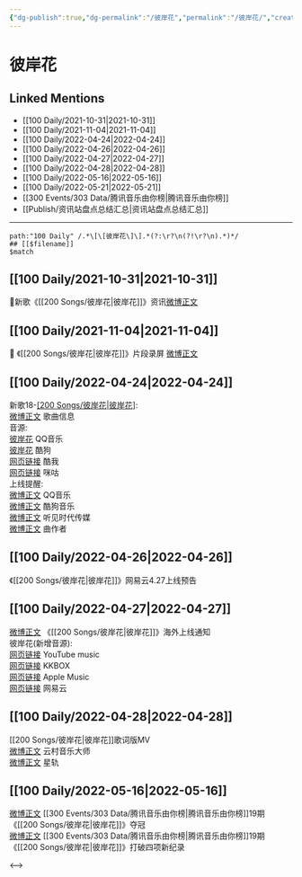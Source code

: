 ```yaml
---
{"dg-publish":true,"dg-permalink":"/彼岸花","permalink":"/彼岸花/","created":"2022-12-04T14:47:29.000+08:00","updated":"2023-04-10T15:40:02.000+08:00"}
---
```


# 彼岸花

## Linked Mentions
- [[100 Daily/2021-10-31\|2021-10-31]]
- [[100 Daily/2021-11-04\|2021-11-04]]
- [[100 Daily/2022-04-24\|2022-04-24]]
- [[100 Daily/2022-04-26\|2022-04-26]]
- [[100 Daily/2022-04-27\|2022-04-27]]
- [[100 Daily/2022-04-28\|2022-04-28]]
- [[100 Daily/2022-05-16\|2022-05-16]]
- [[100 Daily/2022-05-21\|2022-05-21]]
- [[300 Events/303 Data/腾讯音乐由你榜\|腾讯音乐由你榜]]
- [[Publish/资讯站盘点总结汇总\|资讯站盘点总结汇总]]


---

```expander
path:"100 Daily" /.*\[\[彼岸花\]\].*(?:\r?\n(?!\r?\n).*)*/
## [[$filename]]
$match
```
## [[100 Daily/2021-10-31\|2021-10-31]]
🌟新歌《[[200 Songs/彼岸花\|彼岸花]]》资讯[微博正文](https://m.weibo.cn/6466290670/4698485867416268)
## [[100 Daily/2021-11-04\|2021-11-04]]
💫 《[[200 Songs/彼岸花\|彼岸花]]》片段录屏 [微博正文](https://m.weibo.cn/6466290670/4699939059532935)
## [[100 Daily/2022-04-24\|2022-04-24]]
新歌18-[[200 Songs/彼岸花\|彼岸花]](电视剧《问天录》主题曲):  
[微博正文](https://m.weibo.cn/6466290670/4761569592347138) 歌曲信息  
音源:  
[彼岸花](https://weibo.cn/sinaurl?u=https%3A%2F%2Fc.y.qq.com%2Fbase%2Ffcgi-bin%2Fu%3F__%3DQzfOQW3OOCQR) QQ音乐  
[彼岸花](https://weibo.cn/sinaurl?u=https%3A%2F%2Ft4.kugou.com%2Fsong.html%3Fid%3D8Xavz4bzyV2) 酷狗  
[网页链接](https://weibo.cn/sinaurl?u=https%3A%2F%2Fm.kuwo.cn%2Fyinyue%2F217698020%3Ff%3Darphone%26t%3Dsinawb%26isstar%3D0) 酷我  
[网页链接](https://weibo.cn/sinaurl?u=http%3A%2F%2Fc.migu.cn%2F00engw%3Fifrom%3Dd7ee9f54366f1e02d4fb2ad2170ff3d3) 咪咕  
上线提醒:  
[微博正文](https://m.weibo.cn/2169129705/4761567424679300) QQ音乐  
[微博正文](https://m.weibo.cn/1665103091/4761567444336777) 酷狗音乐  
[微博正文](https://m.weibo.cn/5064650954/4761567436734672) 听见时代传媒  
[微博正文](https://m.weibo.cn/1278966382/4761725285437050) 曲作者
## [[100 Daily/2022-04-26\|2022-04-26]]
[](https://m.weibo.cn/5115715524/4762511147009358) 《[[200 Songs/彼岸花\|彼岸花]]》网易云4.27上线预告
## [[100 Daily/2022-04-27\|2022-04-27]]
[微博正文](https://m.weibo.cn/6562790546/4762804352977583) 《[[200 Songs/彼岸花\|彼岸花]]》海外上线通知  
彼岸花(新增音源):  
[网页链接](https://weibo.cn/sinaurl?u=https%3A%2F%2Fwww.youtube.com%2Fwatch%3Fv%3DrCP4pVLJeak) YouTube music  
[网页链接](https://weibo.cn/sinaurl?u=https%3A%2F%2Fwww.kkbox.com%2Ftw%2Ftc%2Fsong%2FKmXsXXP4R1boPcXkf0) KKBOX  
[网页链接](https://weibo.cn/sinaurl?u=https%3A%2F%2Fmusic.apple.com%2Ftw%2Falbum%2F%25E5%25BD%25BC%25E5%25B2%25B8%25E8%258A%25B1-%25E9%259B%25BB%25E8%25A6%2596%25E5%258A%2587-%25E5%2595%258F%25E5%25A4%25A9%25E9%258C%2584-%25E4%25B8%25BB%25E9%25A1%258C%25E6%259B%25B2-single%2F1620851236) Apple Music  
[网页链接](https://weibo.cn/sinaurl?u=https%3A%2F%2Fy.music.163.com%2Fm%2Fsong%3Fapp_version%3D8.7.35%26id%3D1941639510%26textid%3D23023%26uct%3DRnXWV%2BM9NpPOf2Fe4X6kMw%253D%253D) 网易云
## [[100 Daily/2022-04-28\|2022-04-28]]
[[200 Songs/彼岸花\|彼岸花]]歌词版MV  
[微博正文](https://m.weibo.cn/6509152617/4762963548834519) 云村音乐大师  
[微博正文](https://m.weibo.cn/6466290670/4763169375914648) 星轨
## [[100 Daily/2022-05-16\|2022-05-16]]
[微博正文](https://m.weibo.cn/6733257358/4769721583145630) [[300 Events/303 Data/腾讯音乐由你榜\|腾讯音乐由你榜]]19期《[[200 Songs/彼岸花\|彼岸花]]》夺冠  
[微博正文](https://m.weibo.cn/6733257358/4769847415933058) [[300 Events/303 Data/腾讯音乐由你榜\|腾讯音乐由你榜]]19期《[[200 Songs/彼岸花\|彼岸花]]》打破四项新纪录

<-->